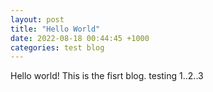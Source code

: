 ```yaml
---
layout: post
title: "Hello World"
date: 2022-08-18 00:44:45 +1000
categories: test blog
---
```

Hello world! This is the fisrt blog.
testing 1..2..3